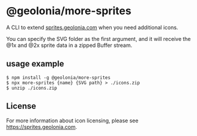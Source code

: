 # @geolonia/more-sprites

A CLI to extend [sprites.geolonia.com](https://github.com/geolonia/sprites.geolonia.com) when you need additional icons.

You can specify the SVG folder as the first argument, and it will receive the @1x and @2x sprite data in a zipped Buffer stream.

## usage example

```shell
$ npm install -g @geolonia/more-sprites
$ npx more-sprites {name} {SVG path} > ./icons.zip
$ unzip ./icons.zip
```

## License

For more information about icon licensing, please see https://sprites.geolonia.com.
